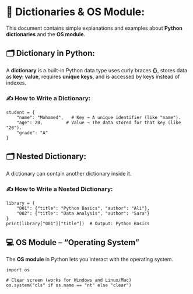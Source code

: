 # 📘 Dictionaries & OS Module:
This document contains simple explanations and examples about **Python dictionaries** and the **OS module**.

## 🗂️ Dictionary in Python:
A **dictionary** is a built-in Python data type uses curly braces **{}**, stores data as **key: value**, requires **unique keys**, and is accessed by keys instead of indexes.

### ✍️ How to Write a Dictionary:
```
student = {
    "name": "Mohamed",   # Key → A unique identifier (like "name").
    "age": 20,         # Value → The data stored for that key (like "20").
    "grade": "A"
}
```

## 🗂️ Nested Dictionary:
A dictionary can contain another dictionary inside it.
### ✍️ How to Write a Nested Dictionary:
```
library = {
    "001": {"title": "Python Basics", "author": "Ali"},
    "002": {"title": "Data Analysis", "author": "Sara"}
}
print(library["001"]["title"])  # Output: Python Basics
```

## 💻 OS Module – “Operating System”
The **OS module** in Python lets you interact with the operating system.

```
import os

# Clear screen (works for Windows and Linux/Mac)
os.system("cls" if os.name == "nt" else "clear")
```
